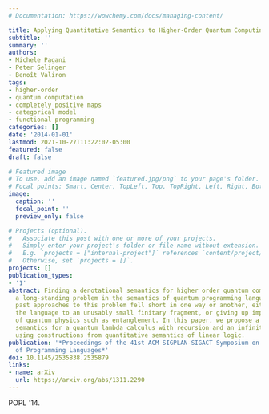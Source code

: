 ```yaml
---
# Documentation: https://wowchemy.com/docs/managing-content/

title: Applying Quantitative Semantics to Higher-Order Quantum Computing
subtitle: ''
summary: ''
authors:
- Michele Pagani
- Peter Selinger
- Benoît Valiron
tags:
- higher-order
- quantum computation
- completely positive maps
- categorical model
- functional programming
categories: []
date: '2014-01-01'
lastmod: 2021-10-27T11:22:02-05:00
featured: false
draft: false

# Featured image
# To use, add an image named `featured.jpg/png` to your page's folder.
# Focal points: Smart, Center, TopLeft, Top, TopRight, Left, Right, BottomLeft, Bottom, BottomRight.
image:
  caption: ''
  focal_point: ''
  preview_only: false

# Projects (optional).
#   Associate this post with one or more of your projects.
#   Simply enter your project's folder or file name without extension.
#   E.g. `projects = ["internal-project"]` references `content/project/deep-learning/index.md`.
#   Otherwise, set `projects = []`.
projects: []
publication_types:
- '1'
abstract: Finding a denotational semantics for higher order quantum computation is
  a long-standing problem in the semantics of quantum programming languages. Most
  past approaches to this problem fell short in one way or another, either limiting
  the language to an unusably small finitary fragment, or giving up important features
  of quantum physics such as entanglement. In this paper, we propose a denotational
  semantics for a quantum lambda calculus with recursion and an infinite data type,
  using constructions from quantitative semantics of linear logic.
publication: '*Proceedings of the 41st ACM SIGPLAN-SIGACT Symposium on Principles
  of Programming Languages*'
doi: 10.1145/2535838.2535879
links:
- name: arXiv
  url: https://arxiv.org/abs/1311.2290
---
```

POPL '14. 